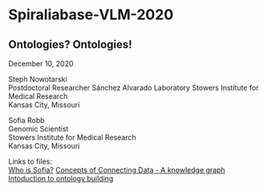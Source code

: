 # Spiraliabase-VLM-2020  

## Ontologies? Ontologies!  

December 10, 2020  

Steph Nowotarski  
Postdoctoral Researcher 
Sánchez Alvarado Laboratory
Stowers Institute for Medical Research  
Kansas City, Missouri  

Sofia Robb  
Genomic Scientist  
Stowers Institute for Medical Research  
Kansas City, Missouri  


Links to files:  
[Who is Sofia?](sofiarobb-intro.pdf)
[Concepts of Connecting Data - A knowledge graph]()  
[Intoduction to ontology building](introToOntologyBuilding.md)  



